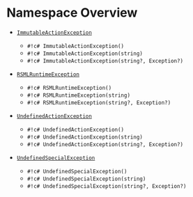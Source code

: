 # Namespace Overview
* [`ImmutableActionException`](ImmutableActionException.md)
    - `#!c# ImmutableActionException()`
    - `#!c# ImmutableActionException(string)`
    - `#!c# ImmutableActionException(string?, Exception?)`

* [`RSMLRuntimeException`](RSMLRuntimeException.md)
    - `#!c# RSMLRuntimeException()`
    - `#!c# RSMLRuntimeException(string)`
    - `#!c# RSMLRuntimeException(string?, Exception?)`

* [`UndefinedActionException`](UndefinedActionException.md)
    - `#!c# UndefinedActionException()`
    - `#!c# UndefinedActionException(string)`
    - `#!c# UndefinedActionException(string?, Exception?)`

* [`UndefinedSpecialException`](UndefinedSpecialException.md)
    - `#!c# UndefinedSpecialException()`
    - `#!c# UndefinedSpecialException(string)`
    - `#!c# UndefinedSpecialException(string?, Exception?)`

